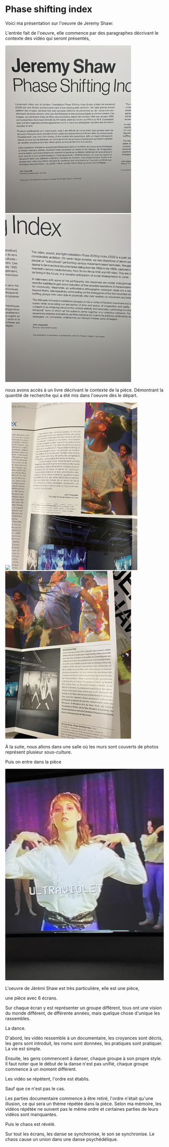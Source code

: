 # Phase shifting index
Voici ma présentation sur l'oeuvre de Jeremy Shaw:

L'entrée fait de l'oeuvre, elle commence par des paragraphes décrivant le contexte des vidéo qui seront présentés,

<img src=media/IMG_0294.jpg width="400"> <img src=media/IMG_0295.jpg width="400">

nous avons accès à un livre décrivant le contexte de la pièce. Démontrant la quantité de recherche qui a été mis dans l'oeuvre dès le départ.

<img src=media/IMG_0298.jpg width="400"> <img src=media/IMG_0299.jpg width="400"> <img src=media/IMG_0300.jpg width="400">

À la suite, nous allons dans une salle où les murs sont couverts de photos représent plusieur sous-culture.

Puis on entre dans la pièce

![photo](media/IMG_0301.jpg)

L'oeuvre de Jérémi Shaw est très particulière, elle est une pièce,

une pièce avec 6 écrans.

Sur chaque écran y est représenter un groupe différent, tous ont une vision du monde différent, de dfférente années, mais quelque chose d'unique les rassembles.

La dance.

D'abord, les vidéo ressemble à un documentaire, les croyances sont décris, les gens sont introduit, les noms sont données, les pratiques sont pratiquer. La vie est simple.

Ensuite, les gens commencent à danser, chaque groupe à son propre style. Il faut noter que le début de la danse n'est pas unifié, chaque groupe commence à un moment différent.

Les vidéo se répètent, l'ordre est établis.

Sauf que ce n'est pas le cas.

Les parties documentaire commence à être retiré, l'ordre n'était qu'une illusion, ce qui sera un thème répétée dans la pièce. Selon ma mémoire, les vidéos répétée ne suivent pas le même ordre et certaines parties de leurs vidéos sont manquantes.

Puis le chaos est révelé.

Sur tout les écrans, les danse se synchronise, le son se synchronise. Le chaos cause un union dans une danse psychédélique.


